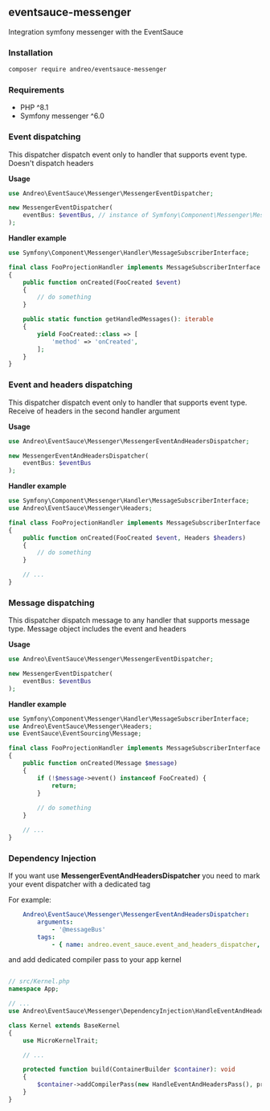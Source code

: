 ## eventsauce-messenger

Integration symfony messenger with the EventSauce

### Installation

```bash
composer require andreo/eventsauce-messenger
```

### Requirements

- PHP ^8.1
- Symfony messenger ^6.0

### Event dispatching

This dispatcher dispatch event only to handler that supports event type.
Doesn't dispatch headers

**Usage**

```php
use Andreo\EventSauce\Messenger\MessengerEventDispatcher;

new MessengerEventDispatcher(
    eventBus: $eventBus, // instance of Symfony\Component\Messenger\MessageBusInterface
);
```

**Handler example**

```php
use Symfony\Component\Messenger\Handler\MessageSubscriberInterface;

final class FooProjectionHandler implements MessageSubscriberInterface
{
    public function onCreated(FooCreated $event)
    {
        // do something
    }

    public static function getHandledMessages(): iterable
    {
        yield FooCreated::class => [
            'method' => 'onCreated',
        ];
    }
}
```

### Event and headers dispatching

This dispatcher dispatch event only to handler that supports event type.
Receive of headers in the second handler argument

**Usage**

```php
use Andreo\EventSauce\Messenger\MessengerEventAndHeadersDispatcher;

new MessengerEventAndHeadersDispatcher(
    eventBus: $eventBus
);
```

**Handler example**

```php
use Symfony\Component\Messenger\Handler\MessageSubscriberInterface;
use Andreo\EventSauce\Messenger\Headers;

final class FooProjectionHandler implements MessageSubscriberInterface
{
    public function onCreated(FooCreated $event, Headers $headers)
    {
        // do something
    }

    // ...
}
```

### Message dispatching

This dispatcher dispatch message to any handler that supports message type.
Message object includes the event and headers

**Usage**

```php
use Andreo\EventSauce\Messenger\MessengerEventDispatcher;

new MessengerEventDispatcher(
    eventBus: $eventBus
);
```

**Handler example**

```php
use Symfony\Component\Messenger\Handler\MessageSubscriberInterface;
use Andreo\EventSauce\Messenger\Headers;
use EventSauce\EventSourcing\Message;

final class FooProjectionHandler implements MessageSubscriberInterface
{
    public function onCreated(Message $message)
    {
        if (!$message->event() instanceof FooCreated) {
            return;
        }
        
        // do something
    }

    // ...
}
```

### Dependency Injection

If you want use **MessengerEventAndHeadersDispatcher**
you need to mark your event dispatcher with a dedicated tag

For example:

```yaml
    Andreo\EventSauce\Messenger\MessengerEventAndHeadersDispatcher:
        arguments:
            - '@messageBus'
        tags:
            - { name: andreo.event_sauce.event_and_headers_dispatcher, bus: messageBus }
```

and add dedicated compiler pass to your app kernel

```php

// src/Kernel.php
namespace App;

// ...
use Andreo\EventSauce\Messenger\DependencyInjection\HandleEventAndHeadersPass;

class Kernel extends BaseKernel
{
    use MicroKernelTrait;

    // ...

    protected function build(ContainerBuilder $container): void
    {
        $container->addCompilerPass(new HandleEventAndHeadersPass(), priority: -10);
    }
}

```